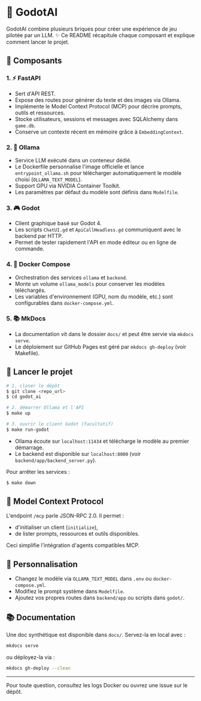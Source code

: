 # 🤖 GodotAI

GodotAI combine plusieurs briques pour créer une expérience de jeu pilotée par un LLM. ✨ Ce README récapitule chaque composant et explique comment lancer le projet.

## 🧩 Composants

### 1. ⚡ FastAPI
- Sert d'API REST.
- Expose des routes pour générer du texte et des images via Ollama.
- Implémente le Model Context Protocol (MCP) pour décrire prompts, outils et ressources.
- Stocke utilisateurs, sessions et messages avec SQLAlchemy dans `game.db`.
- Conserve un contexte récent en mémoire grâce à `EmbeddingContext`.

### 2. 🦙 Ollama
- Service LLM exécuté dans un conteneur dédié.
- Le Dockerfile personnalise l'image officielle et lance `entrypoint_ollama.sh` pour télécharger automatiquement le modèle choisi (`OLLAMA_TEXT_MODEL`).
- Support GPU via NVIDIA Container Toolkit.
- Les paramètres par défaut du modèle sont définis dans `Modelfile`.

### 3. 🎮 Godot
- Client graphique basé sur Godot 4.
- Les scripts `ChatUI.gd` et `ApiCallHeadless.gd` communiquent avec le backend par HTTP.
- Permet de tester rapidement l'API en mode éditeur ou en ligne de commande.

### 4. 🐳 Docker Compose
- Orchestration des services `ollama` et `backend`.
- Monte un volume `ollama_models` pour conserver les modèles téléchargés.
- Les variables d'environnement (GPU, nom du modèle, etc.) sont configurables dans `docker-compose.yml`.

### 5. 📚 MkDocs
- La documentation vit dans le dossier `docs/` et peut être servie via `mkdocs serve`.
- Le déploiement sur GitHub Pages est géré par `mkdocs gh-deploy` (voir Makefile).

## 🚀 Lancer le projet
```bash
# 1. cloner le dépôt
$ git clone <repo_url>
$ cd godot_ai

# 2. démarrer Ollama et l'API
$ make up

# 3. ouvrir le client Godot (facultatif)
$ make run-godot
```
- Ollama écoute sur `localhost:11434` et télécharge le modèle au premier démarrage.
- Le backend est disponible sur `localhost:8000` (voir `backend/app/backend_server.py`).

Pour arrêter les services :
```bash
$ make down
```

## 📝 Model Context Protocol
L'endpoint `/mcp` parle JSON-RPC 2.0. Il permet :
- d'initialiser un client (`initialize`),
- de lister prompts, ressources et outils disponibles.

Ceci simplifie l'intégration d'agents compatibles MCP.

## 🎨 Personnalisation
- Changez le modèle via `OLLAMA_TEXT_MODEL` dans `.env` ou `docker-compose.yml`.
- Modifiez le prompt système dans `Modelfile`.
- Ajoutez vos propres routes dans `backend/app` ou scripts dans `godot/`.

## 📚 Documentation
Une doc synthétique est disponible dans `docs/`. Servez-la en local avec :
```bash
mkdocs serve
```
ou déployez-la via :
```bash
mkdocs gh-deploy --clean
```

---

Pour toute question, consultez les logs Docker ou ouvrez une issue sur le dépôt.
